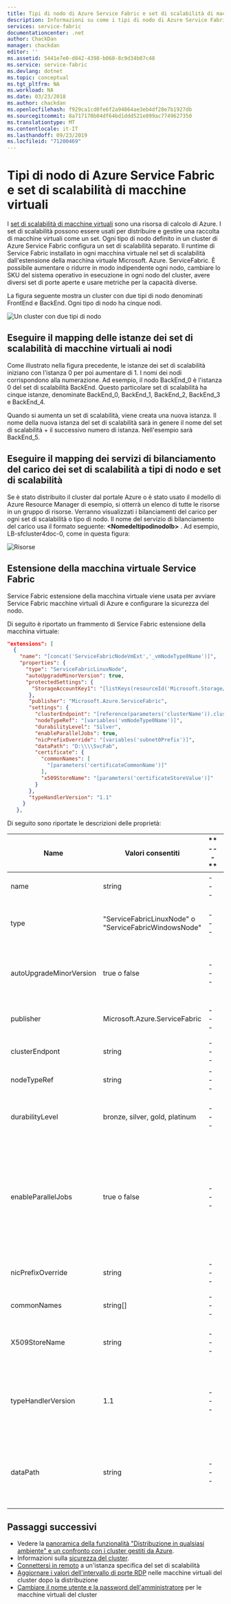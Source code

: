 ```yaml
---
title: Tipi di nodo di Azure Service Fabric e set di scalabilità di macchine virtuali | Microsoft Docs
description: Informazioni su come i tipi di nodo di Azure Service Fabric sono correlati ai set di scalabilità di macchine virtuali e su come connettersi in remoto a un'istanza del set di scalabilità o a un nodo del cluster.
services: service-fabric
documentationcenter: .net
author: ChackDan
manager: chackdan
editor: ''
ms.assetid: 5441e7e0-d842-4398-b060-8c9d34b07c48
ms.service: service-fabric
ms.devlang: dotnet
ms.topic: conceptual
ms.tgt_pltfrm: NA
ms.workload: NA
ms.date: 03/23/2018
ms.author: chackdan
ms.openlocfilehash: f929ca1cd0fe6f2a94864ae3eb4df28e7b1927db
ms.sourcegitcommit: 8a717170b04df64bd1ddd521e899ac7749627350
ms.translationtype: MT
ms.contentlocale: it-IT
ms.lasthandoff: 09/23/2019
ms.locfileid: "71200469"
---
```

# <a name="azure-service-fabric-node-types-and-virtual-machine-scale-sets"></a>Tipi di nodo di Azure Service Fabric e set di scalabilità di macchine virtuali
I [set di scalabilità di macchine virtuali](/azure/virtual-machine-scale-sets) sono una risorsa di calcolo di Azure. I set di scalabilità possono essere usati per distribuire e gestire una raccolta di macchine virtuali come un set. Ogni tipo di nodo definito in un cluster di Azure Service Fabric configura un set di scalabilità separato.  Il runtime di Service Fabric installato in ogni macchina virtuale nel set di scalabilità dall'estensione della macchina virtuale Microsoft. Azure. ServiceFabric. È possibile aumentare o ridurre in modo indipendente ogni nodo, cambiare lo SKU del sistema operativo in esecuzione in ogni nodo del cluster, avere diversi set di porte aperte e usare metriche per la capacità diverse.

La figura seguente mostra un cluster con due tipi di nodo denominati FrontEnd e BackEnd. Ogni tipo di nodo ha cinque nodi.

![Un cluster con due tipi di nodo][NodeTypes]

## <a name="map-virtual-machine-scale-set-instances-to-nodes"></a>Eseguire il mapping delle istanze dei set di scalabilità di macchine virtuali ai nodi
Come illustrato nella figura precedente, le istanze dei set di scalabilità iniziano con l'istanza 0 per poi aumentare di 1. I nomi dei nodi corrispondono alla numerazione. Ad esempio, il nodo BackEnd_0 è l'istanza 0 del set di scalabilità BackEnd. Questo particolare set di scalabilità ha cinque istanze, denominate BackEnd_0, BackEnd_1, BackEnd_2, BackEnd_3 e BackEnd_4.

Quando si aumenta un set di scalabilità, viene creata una nuova istanza. Il nome della nuova istanza del set di scalabilità sarà in genere il nome del set di scalabilità + il successivo numero di istanza. Nell'esempio sarà BackEnd_5.

## <a name="map-scale-set-load-balancers-to-node-types-and-scale-sets"></a>Eseguire il mapping dei servizi di bilanciamento del carico dei set di scalabilità a tipi di nodo e set di scalabilità
Se è stato distribuito il cluster dal portale Azure o è stato usato il modello di Azure Resource Manager di esempio, si otterrà un elenco di tutte le risorse in un gruppo di risorse. Verranno visualizzati i bilanciamenti del carico per ogni set di scalabilità o tipo di nodo. Il nome del servizio di bilanciamento del carico usa il formato seguente: **&lt;Nomedeltipodinodolb&gt;** . Ad esempio, LB-sfcluster4doc-0, come in questa figura:

![Risorse][Resources]

## <a name="service-fabric-virtual-machine-extension"></a>Estensione della macchina virtuale Service Fabric
Service Fabric estensione della macchina virtuale viene usata per avviare Service Fabric macchine virtuali di Azure e configurare la sicurezza del nodo.

Di seguito è riportato un frammento di Service Fabric estensione della macchina virtuale:

```json
"extensions": [
  {
    "name": "[concat('ServiceFabricNodeVmExt','_vmNodeType0Name')]",
    "properties": {
      "type": "ServiceFabricLinuxNode",
      "autoUpgradeMinorVersion": true,
      "protectedSettings": {
        "StorageAccountKey1": "[listKeys(resourceId('Microsoft.Storage/storageAccounts', variables('supportLogStorageAccountName')),'2015-05-01-preview').key1]",
       },
       "publisher": "Microsoft.Azure.ServiceFabric",
       "settings": {
         "clusterEndpoint": "[reference(parameters('clusterName')).clusterEndpoint]",
         "nodeTypeRef": "[variables('vmNodeType0Name')]",
         "durabilityLevel": "Silver",
         "enableParallelJobs": true,
         "nicPrefixOverride": "[variables('subnet0Prefix')]",
         "dataPath": "D:\\\\SvcFab",
         "certificate": {
           "commonNames": [
             "[parameters('certificateCommonName')]"
           ],
           "x509StoreName": "[parameters('certificateStoreValue')]"
         }
       },
       "typeHandlerVersion": "1.1"
     }
   },
```

Di seguito sono riportate le descrizioni delle proprietà:

| **Name** | **Valori consentiti** | ** --- ** | **Indicazioni o breve descrizione** |
| --- | --- | --- | --- |
| name | string | --- | nome univoco per l'estensione |
| type | "ServiceFabricLinuxNode" o "ServiceFabricWindowsNode" | --- | Identifica Service Fabric del sistema operativo per il bootstrap |
| autoUpgradeMinorVersion | true o false | --- | Abilita l'aggiornamento automatico delle versioni secondarie di runtime SF |
| publisher | Microsoft.Azure.ServiceFabric | --- | nome del server di pubblicazione dell'estensione di Service Fabric |
| clusterEndpont | string | --- | URI: porta per l'endpoint di gestione |
| nodeTypeRef | string | --- | nome di nodeType |
| durabilityLevel | bronze, silver, gold, platinum | --- | tempo consentito per sospendere un'infrastruttura di Azure non modificabile |
| enableParallelJobs | true o false | --- | Abilitare ParallelJobs di calcolo, ad esempio rimuovere una macchina virtuale e riavviare la macchina virtuale nello stesso set di scalabilità in parallelo |
| nicPrefixOverride | string | --- | Prefisso della subnet, ad esempio "10.0.0.0/24" |
| commonNames | string[] | --- | Nomi comuni dei certificati del cluster installati |
| X509StoreName | string | --- | Nome dell'archivio in cui si trova il certificato del cluster installato |
| typeHandlerVersion | 1.1 | --- | Versione dell'estensione. 1,0 versione classica dell'estensione consigliata per l'aggiornamento a 1,1 |
| dataPath | string | --- | Percorso dell'unità utilizzata per salvare lo stato per Service Fabric i servizi di sistema e i dati dell'applicazione. 

## <a name="next-steps"></a>Passaggi successivi
* Vedere la [panoramica della funzionalità "Distribuzione in qualsiasi ambiente" e un confronto con i cluster gestiti da Azure](service-fabric-deploy-anywhere.md).
* Informazioni sulla [sicurezza del cluster](service-fabric-cluster-security.md).
* [Connettersi in remoto](service-fabric-cluster-remote-connect-to-azure-cluster-node.md) a un'istanza specifica del set di scalabilità
* [Aggiornare i valori dell'intervallo di porte RDP](./scripts/service-fabric-powershell-change-rdp-port-range.md) nelle macchine virtuali del cluster dopo la distribuzione
* [Cambiare il nome utente e la password dell'amministratore](./scripts/service-fabric-powershell-change-rdp-user-and-pw.md) per le macchine virtuali del cluster

<!--Image references-->
[NodeTypes]: ./media/service-fabric-cluster-nodetypes/NodeTypes.png
[Resources]: ./media/service-fabric-cluster-nodetypes/Resources.png
[InboundNatPools]: ./media/service-fabric-cluster-nodetypes/InboundNatPools.png
